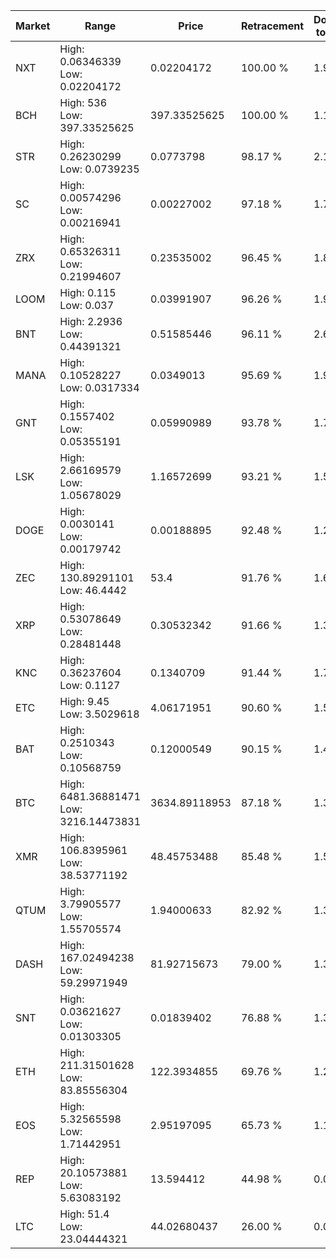 | Market | Range | Price| Retracement | Doubles to 50% |
| --- | --- | --- | --- | --- |
| NXT | High: 0.06346339<br />Low: 0.02204172 | 0.02204172 | 100.00 % | 1.94 |
| BCH | High: 536<br />Low: 397.33525625 | 397.33525625 | 100.00 % | 1.17 |
| STR | High: 0.26230299<br />Low: 0.0739235 | 0.0773798 | 98.17 % | 2.17 |
| SC | High: 0.00574296<br />Low: 0.00216941 | 0.00227002 | 97.18 % | 1.74 |
| ZRX | High: 0.65326311<br />Low: 0.21994607 | 0.23535002 | 96.45 % | 1.86 |
| LOOM | High: 0.115<br />Low: 0.037 | 0.03991907 | 96.26 % | 1.90 |
| BNT | High: 2.2936<br />Low: 0.44391321 | 0.51585446 | 96.11 % | 2.65 |
| MANA | High: 0.10528227<br />Low: 0.0317334 | 0.0349013 | 95.69 % | 1.96 |
| GNT | High: 0.1557402<br />Low: 0.05355191 | 0.05990989 | 93.78 % | 1.75 |
| LSK | High: 2.66169579<br />Low: 1.05678029 | 1.16572699 | 93.21 % | 1.59 |
| DOGE | High: 0.0030141<br />Low: 0.00179742 | 0.00188895 | 92.48 % | 1.27 |
| ZEC | High: 130.89291101<br />Low: 46.4442 | 53.4 | 91.76 % | 1.66 |
| XRP | High: 0.53078649<br />Low: 0.28481448 | 0.30532342 | 91.66 % | 1.34 |
| KNC | High: 0.36237604<br />Low: 0.1127 | 0.1340709 | 91.44 % | 1.77 |
| ETC | High: 9.45<br />Low: 3.5029618 | 4.06171951 | 90.60 % | 1.59 |
| BAT | High: 0.2510343<br />Low: 0.10568759 | 0.12000549 | 90.15 % | 1.49 |
| BTC | High: 6481.36881471<br />Low: 3216.14473831 | 3634.89118953 | 87.18 % | 1.33 |
| XMR | High: 106.8395961<br />Low: 38.53771192 | 48.45753488 | 85.48 % | 1.50 |
| QTUM | High: 3.79905577<br />Low: 1.55705574 | 1.94000633 | 82.92 % | 1.38 |
| DASH | High: 167.02494238<br />Low: 59.29971949 | 81.92715673 | 79.00 % | 1.38 |
| SNT | High: 0.03621627<br />Low: 0.01303305 | 0.01839402 | 76.88 % | 1.34 |
| ETH | High: 211.31501628<br />Low: 83.85556304 | 122.3934855 | 69.76 % | 1.21 |
| EOS | High: 5.32565598<br />Low: 1.71442951 | 2.95197095 | 65.73 % | 1.19 |
| REP | High: 20.10573881<br />Low: 5.63083192 | 13.594412 | 44.98 % | 0.00 |
| LTC | High: 51.4<br />Low: 23.04444321 | 44.02680437 | 26.00 % | 0.00 |
